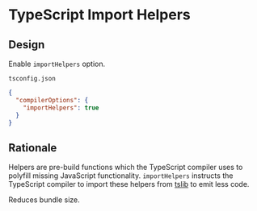 # TypeScript Import Helpers

## Design

Enable `importHelpers` option.

`tsconfig.json`

```json
{
  "compilerOptions": {
    "importHelpers": true
  }
}
```

## Rationale

Helpers are pre-build functions which the TypeScript compiler uses to polyfill missing JavaScript functionality.
`importHelpers` instructs the TypeScript compiler to import these helpers from [tslib](https://github.com/Microsoft/tslib) to emit less code.

Reduces bundle size.
